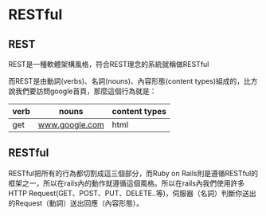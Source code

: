 # RESTful

## REST

REST是一種軟體架構風格，符合REST理念的系統就稱做RESTful

而REST是由動詞(verbs)、名詞(nouns)、內容形態(content types)組成的，比方說我們要訪問google首頁，那麼這個行為就是：

| verb | nouns | content types |
| ------------ | ----------- | ----------- |
| get       |  www.google.com |  html |

## RESTful

RESTful把所有的行為都切割成這三個部分，而Ruby on Rails則是遵循RESTful的框架之一，所以在rails內的動作就遵循這個風格。所以在rails內我們使用許多HTTP Request(GET、POST、PUT、DELETE..等)，伺服器（名詞）判斷你送出的Request（動詞）送出回應（內容形態）。




